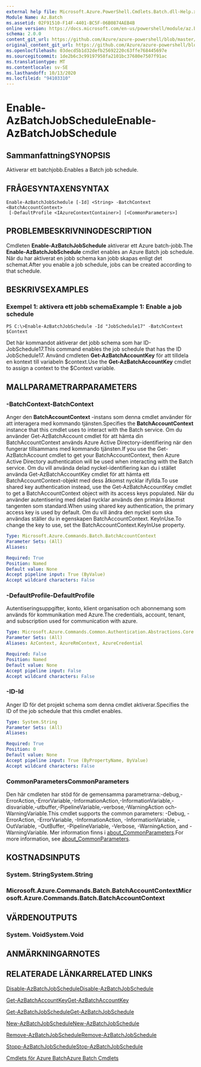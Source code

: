 ```yaml
---
external help file: Microsoft.Azure.PowerShell.Cmdlets.Batch.dll-Help.xml
Module Name: Az.Batch
ms.assetid: 02F91510-F14F-4401-BC5F-06B0874AEB4B
online version: https://docs.microsoft.com/en-us/powershell/module/az.batch/enable-azbatchjobschedule
schema: 2.0.0
content_git_url: https://github.com/Azure/azure-powershell/blob/master/src/Batch/Batch/help/Enable-AzBatchJobSchedule.md
original_content_git_url: https://github.com/Azure/azure-powershell/blob/master/src/Batch/Batch/help/Enable-AzBatchJobSchedule.md
ms.openlocfilehash: 03decd5b1d32defb25692220c63ffe768445697e
ms.sourcegitcommit: 1de2b6c3c99197958fa2101bc37680e7507f91ac
ms.translationtype: MT
ms.contentlocale: sv-SE
ms.lasthandoff: 10/13/2020
ms.locfileid: "94103310"
---
```

# <span data-ttu-id="62e56-101">Enable-AzBatchJobSchedule</span><span class="sxs-lookup"><span data-stu-id="62e56-101">Enable-AzBatchJobSchedule</span></span>

## <span data-ttu-id="62e56-102">Sammanfattning</span><span class="sxs-lookup"><span data-stu-id="62e56-102">SYNOPSIS</span></span>
<span data-ttu-id="62e56-103">Aktiverar ett batchjobb.</span><span class="sxs-lookup"><span data-stu-id="62e56-103">Enables a Batch job schedule.</span></span>

## <span data-ttu-id="62e56-104">FRÅGESYNTAXEN</span><span class="sxs-lookup"><span data-stu-id="62e56-104">SYNTAX</span></span>

```
Enable-AzBatchJobSchedule [-Id] <String> -BatchContext <BatchAccountContext>
 [-DefaultProfile <IAzureContextContainer>] [<CommonParameters>]
```

## <span data-ttu-id="62e56-105">PROBLEMBESKRIVNING</span><span class="sxs-lookup"><span data-stu-id="62e56-105">DESCRIPTION</span></span>
<span data-ttu-id="62e56-106">Cmdleten **Enable-AzBatchJobSchedule** aktiverar ett Azure batch-jobb.</span><span class="sxs-lookup"><span data-stu-id="62e56-106">The **Enable-AzBatchJobSchedule** cmdlet enables an Azure Batch job schedule.</span></span>
<span data-ttu-id="62e56-107">När du har aktiverat en jobb schema kan jobb skapas enligt det schemat.</span><span class="sxs-lookup"><span data-stu-id="62e56-107">After you enable a job schedule, jobs can be created according to that schedule.</span></span>

## <span data-ttu-id="62e56-108">BESKRIVS</span><span class="sxs-lookup"><span data-stu-id="62e56-108">EXAMPLES</span></span>

### <span data-ttu-id="62e56-109">Exempel 1: aktivera ett jobb schema</span><span class="sxs-lookup"><span data-stu-id="62e56-109">Example 1: Enable a job schedule</span></span>
```
PS C:\>Enable-AzBatchJobSchedule -Id "JobSchedule17" -BatchContext $Context
```

<span data-ttu-id="62e56-110">Det här kommandot aktiverar det jobb schema som har ID-JobSchedule17.</span><span class="sxs-lookup"><span data-stu-id="62e56-110">This command enables the job schedule that has the ID JobSchedule17.</span></span>
<span data-ttu-id="62e56-111">Använd cmdleten **Get-AzBatchAccountKey** för att tilldela en kontext till variabeln $context.</span><span class="sxs-lookup"><span data-stu-id="62e56-111">Use the **Get-AzBatchAccountKey** cmdlet to assign a context to the $Context variable.</span></span>

## <span data-ttu-id="62e56-112">MALLPARAMETRAR</span><span class="sxs-lookup"><span data-stu-id="62e56-112">PARAMETERS</span></span>

### <span data-ttu-id="62e56-113">-BatchContext</span><span class="sxs-lookup"><span data-stu-id="62e56-113">-BatchContext</span></span>
<span data-ttu-id="62e56-114">Anger den **BatchAccountContext** -instans som denna cmdlet använder för att interagera med kommando tjänsten.</span><span class="sxs-lookup"><span data-stu-id="62e56-114">Specifies the **BatchAccountContext** instance that this cmdlet uses to interact with the Batch service.</span></span>
<span data-ttu-id="62e56-115">Om du använder Get-AzBatchAccount cmdlet för att hämta din BatchAccountContext används Azure Active Directory-identifiering när den fungerar tillsammans med kommando tjänsten.</span><span class="sxs-lookup"><span data-stu-id="62e56-115">If you use the Get-AzBatchAccount cmdlet to get your BatchAccountContext, then Azure Active Directory authentication will be used when interacting with the Batch service.</span></span> <span data-ttu-id="62e56-116">Om du vill använda delad nyckel-identifiering kan du i stället använda Get-AzBatchAccountKey cmdlet för att hämta ett BatchAccountContext-objekt med dess åtkomst nycklar ifyllda.</span><span class="sxs-lookup"><span data-stu-id="62e56-116">To use shared key authentication instead, use the Get-AzBatchAccountKey cmdlet to get a BatchAccountContext object with its access keys populated.</span></span> <span data-ttu-id="62e56-117">När du använder autentisering med delad nycklar används den primära åtkomst tangenten som standard.</span><span class="sxs-lookup"><span data-stu-id="62e56-117">When using shared key authentication, the primary access key is used by default.</span></span> <span data-ttu-id="62e56-118">Om du vill ändra den nyckel som ska användas ställer du in egenskapen BatchAccountContext. KeyInUse.</span><span class="sxs-lookup"><span data-stu-id="62e56-118">To change the key to use, set the BatchAccountContext.KeyInUse property.</span></span>

```yaml
Type: Microsoft.Azure.Commands.Batch.BatchAccountContext
Parameter Sets: (All)
Aliases:

Required: True
Position: Named
Default value: None
Accept pipeline input: True (ByValue)
Accept wildcard characters: False
```

### <span data-ttu-id="62e56-119">-DefaultProfile</span><span class="sxs-lookup"><span data-stu-id="62e56-119">-DefaultProfile</span></span>
<span data-ttu-id="62e56-120">Autentiseringsuppgifter, konto, klient organisation och abonnemang som används för kommunikation med Azure.</span><span class="sxs-lookup"><span data-stu-id="62e56-120">The credentials, account, tenant, and subscription used for communication with azure.</span></span>

```yaml
Type: Microsoft.Azure.Commands.Common.Authentication.Abstractions.Core.IAzureContextContainer
Parameter Sets: (All)
Aliases: AzContext, AzureRmContext, AzureCredential

Required: False
Position: Named
Default value: None
Accept pipeline input: False
Accept wildcard characters: False
```

### <span data-ttu-id="62e56-121">-ID</span><span class="sxs-lookup"><span data-stu-id="62e56-121">-Id</span></span>
<span data-ttu-id="62e56-122">Anger ID för det projekt schema som denna cmdlet aktiverar.</span><span class="sxs-lookup"><span data-stu-id="62e56-122">Specifies the ID of the job schedule that this cmdlet enables.</span></span>

```yaml
Type: System.String
Parameter Sets: (All)
Aliases:

Required: True
Position: 0
Default value: None
Accept pipeline input: True (ByPropertyName, ByValue)
Accept wildcard characters: False
```

### <span data-ttu-id="62e56-123">CommonParameters</span><span class="sxs-lookup"><span data-stu-id="62e56-123">CommonParameters</span></span>
<span data-ttu-id="62e56-124">Den här cmdleten har stöd för de gemensamma parametrarna:-debug,-ErrorAction,-ErrorVariable,-InformationAction,-InformationVariable,-disvariable,-utbuffer,-PipelineVariable,-verbose,-WarningAction och-WarningVariable.</span><span class="sxs-lookup"><span data-stu-id="62e56-124">This cmdlet supports the common parameters: -Debug, -ErrorAction, -ErrorVariable, -InformationAction, -InformationVariable, -OutVariable, -OutBuffer, -PipelineVariable, -Verbose, -WarningAction, and -WarningVariable.</span></span> <span data-ttu-id="62e56-125">Mer information finns i [about_CommonParameters](http://go.microsoft.com/fwlink/?LinkID=113216).</span><span class="sxs-lookup"><span data-stu-id="62e56-125">For more information, see [about_CommonParameters](http://go.microsoft.com/fwlink/?LinkID=113216).</span></span>

## <span data-ttu-id="62e56-126">KOSTNADS</span><span class="sxs-lookup"><span data-stu-id="62e56-126">INPUTS</span></span>

### <span data-ttu-id="62e56-127">System. String</span><span class="sxs-lookup"><span data-stu-id="62e56-127">System.String</span></span>

### <span data-ttu-id="62e56-128">Microsoft.Azure.Commands.Batch.BatchAccountContext</span><span class="sxs-lookup"><span data-stu-id="62e56-128">Microsoft.Azure.Commands.Batch.BatchAccountContext</span></span>

## <span data-ttu-id="62e56-129">VÄRDEN</span><span class="sxs-lookup"><span data-stu-id="62e56-129">OUTPUTS</span></span>

### <span data-ttu-id="62e56-130">System. Void</span><span class="sxs-lookup"><span data-stu-id="62e56-130">System.Void</span></span>

## <span data-ttu-id="62e56-131">ANMÄRKNINGAR</span><span class="sxs-lookup"><span data-stu-id="62e56-131">NOTES</span></span>

## <span data-ttu-id="62e56-132">RELATERADE LÄNKAR</span><span class="sxs-lookup"><span data-stu-id="62e56-132">RELATED LINKS</span></span>

[<span data-ttu-id="62e56-133">Disable-AzBatchJobSchedule</span><span class="sxs-lookup"><span data-stu-id="62e56-133">Disable-AzBatchJobSchedule</span></span>](./Disable-AzBatchJobSchedule.md)

[<span data-ttu-id="62e56-134">Get-AzBatchAccountKey</span><span class="sxs-lookup"><span data-stu-id="62e56-134">Get-AzBatchAccountKey</span></span>](./Get-AzBatchAccountKey.md)

[<span data-ttu-id="62e56-135">Get-AzBatchJobSchedule</span><span class="sxs-lookup"><span data-stu-id="62e56-135">Get-AzBatchJobSchedule</span></span>](./Get-AzBatchJobSchedule.md)

[<span data-ttu-id="62e56-136">New-AzBatchJobSchedule</span><span class="sxs-lookup"><span data-stu-id="62e56-136">New-AzBatchJobSchedule</span></span>](./New-AzBatchJobSchedule.md)

[<span data-ttu-id="62e56-137">Remove-AzBatchJobSchedule</span><span class="sxs-lookup"><span data-stu-id="62e56-137">Remove-AzBatchJobSchedule</span></span>](./Remove-AzBatchJobSchedule.md)

[<span data-ttu-id="62e56-138">Stopp-AzBatchJobSchedule</span><span class="sxs-lookup"><span data-stu-id="62e56-138">Stop-AzBatchJobSchedule</span></span>](./Stop-AzBatchJobSchedule.md)

[<span data-ttu-id="62e56-139">Cmdlets för Azure Batch</span><span class="sxs-lookup"><span data-stu-id="62e56-139">Azure Batch Cmdlets</span></span>](/powershell/module/Az.Batch/)
